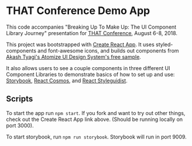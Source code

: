 # THAT Conference Demo App

This code accompanies "Breaking Up To Make Up: The UI Component Library Journey" presentation for [THAT Conference](https://www.thatconference.com/), August 6-8, 2018.

This project was bootstrapped with [Create React App](https://github.com/facebookincubator/create-react-app). It uses styled-components and font-awesome icons, and builds out components from [Akash Tyagi's Atomize UI Design System's free sample](https://gumroad.com/l/atomize).

It also allows users to see a couple components in three different UI Component Libraries to demonstrate basics of how to set up and use: [Storybook](https://storybook.js.org/), [React Cosmos](https://react-cosmos.github.io/), and [React Styleguidist](https://react-styleguidist.js.org/).

## Scripts

To start the app run `npm start`. If you fork and want to try out other things, check out the Create React App link above. (Should be running locally on port 3000).

To start storybook, run `npm run storybook`. Storybook will run in port 9009.




